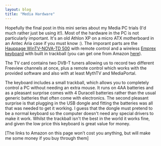 ```yaml
---
layout: blog
title: "Media Hardware"
---
```


Hopefully the final post in this mini series about my Media PC trials (I'd much rather just be using it!). Most of the hardware in the PC is not particularly important. It's an old Athlon XP on a micro ATX motherboard in an Antec Aria case if you must know :). The imporant parts are the [Hauppage WinTV-NOVA-TD 500](http://www.hauppauge.co.uk/site/products/data_novat500.html) with remote control and a wireless [Emprex keyboard](http://www.emprex.com/02_products_01.php?group=79&PHPSESSID=d4ce813a4ddb01e516d89ff7d7ab9756) with built in trackball (you can get one from Amazon [here](http://www.amazon.co.uk/gp/product/B001M9OEQ4?ie=UTF8&tag=wwwdancorderc-21&linkCode=as2&camp=1634&creative=6738&creativeASIN=B001M9OEQ4)).

The TV card contains two DVB-T tuners allowing us to record two different Freeview channels at once, plus a remote control which works with the provided software and also with at least MythTV and MediaPortal.

The keyboard includes a small trackball, which allows you to completely control a PC without needing an extra mouse. It runs on 4AA batteries and as a pleasant surprise comes with 4 Duracell batteries rather than the usual generic batteries that often come with electronics. The second pleasant surprise is that plugging in the USB dongle and fitting the batteries was all that was needed to get it working. I guess that the dongle must pretend to be a normal keyboard so the computer doesn't need any special drivers to make it work. Whilst the trackball isn't the best in the world it works fine, and given the low price this keyboard is great value for money.

[The links to Amazon on this page won’t cost you anything, but will make me some money if you buy through them]
